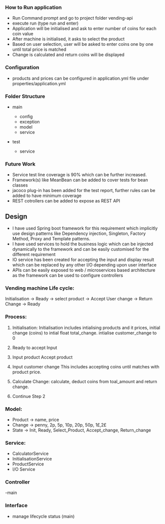 ### How to Run application
- Run Command prompt and go to project folder vending-api
- execute run (type run and enter)
- Application will be initialised and ask to enter number of coins for each coin value
- After machine is initialised, it asks to select the product
- Based on user selection, user will be asked to enter coins one by one until total price is matched
- Change is calculated and return coins will be displayed

### Configuration
- products and prices can be configured in application.yml file under properties/application.yml


### Folder Structure
- main
  - config
  - exception
  - model
  - service
  
- test
  - service

### Future Work
- Service test line coverage is 90% which can be further increased.
- Framework(s) like MeanBean can be added to cover tests for bean classes
- jacoco plug-in has been added for the test report, further rules can be added to have minimum coverage
- REST cotrollers can be added to expose as REST API


## Design
- I have used Spring boot framework for this requirement which implicitly use design patterns like Dependency injection, Singleton, Factory Method, Proxy and Template patterns.
- I have used services to hold the business logic which can be injected dynamically to the framework and can be easily customised for the different requirement
- IO service  has been created for accepting the input and display result which can be replaced by any other I/O depending upon user interface
- APIs can be easily exposed to web / microservices based architecture as the framework can be used to configure controllers


### Vending machine Life cycle:

Initialisation -> Ready -> select product -> Accept User change -> Return Change -> Ready

### Process:

1. Initialisation:
   Initialisation includes intialising products and it prices, initial change (coins) to intial float total_change. intialise customer_change to 0

2. Ready to accept Input

3. Input product
   Accept product

4. Input customer change
   This includes accepting coins until matches with product price.

5. Calculate Change:
   calculate, deduct coins from toal_amount  and return change.

6. Continue Step 2



### Model:
- Product -> name, price
- Change -> penny, 2p, 5p, 10p, 20p, 50p, 1£,2£
- State -> Init, Ready, Select_Product, Accept_change, Return_change


### Service:
- CalculatorService
- InitialisationService
- ProductService
- I/O Service

### Controller
-main 

### Interface
- manage lifecycle status (main)


	

	
